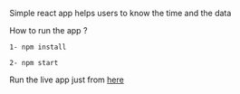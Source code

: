 Simple react app helps users to know the time and the data 

How to run the app ?

    1- npm install
    
    2- npm start

Run the live app just from <a href="https://ahmedfarghal.github.io/Time-Clock-React-App/">here<a> 